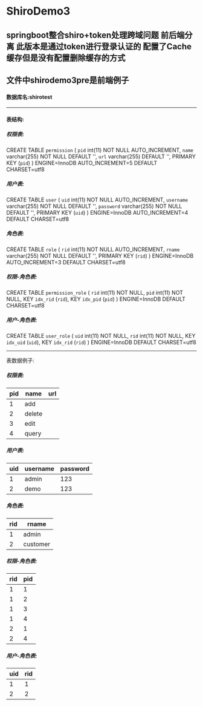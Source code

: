 # ShiroDemo3
springboot整合shiro+token处理跨域问题
前后端分离 此版本是通过token进行登录认证的 配置了Cache缓存但是没有配置删除缓存的方式
-----------------------------------
文件中shirodemo3pre是前端例子
-----------------------------------
#### 数据库名:shirotest
-----------------------------------
#### 表结构:

##### 权限表:
CREATE TABLE `permission` (
  `pid` int(11) NOT NULL AUTO_INCREMENT,
  `name` varchar(255) NOT NULL DEFAULT '',
  `url` varchar(255) DEFAULT '',
  PRIMARY KEY (`pid`)
) ENGINE=InnoDB AUTO_INCREMENT=5 DEFAULT CHARSET=utf8

##### 用户表:
CREATE TABLE `user` (
  `uid` int(11) NOT NULL AUTO_INCREMENT,
  `username` varchar(255) NOT NULL DEFAULT '',
  `password` varchar(255) NOT NULL DEFAULT '',
  PRIMARY KEY (`uid`)
) ENGINE=InnoDB AUTO_INCREMENT=4 DEFAULT CHARSET=utf8

##### 角色表:
CREATE TABLE `role` (
  `rid` int(11) NOT NULL AUTO_INCREMENT,
  `rname` varchar(255) NOT NULL DEFAULT '',
  PRIMARY KEY (`rid`)
) ENGINE=InnoDB AUTO_INCREMENT=3 DEFAULT CHARSET=utf8

##### 权限-角色表:
CREATE TABLE `permission_role` (
  `rid` int(11) NOT NULL,
  `pid` int(11) NOT NULL,
  KEY `idx_rid` (`rid`),
  KEY `idx_pid` (`pid`)
) ENGINE=InnoDB DEFAULT CHARSET=utf8

##### 用户-角色表:
CREATE TABLE `user_role` (
  `uid` int(11) NOT NULL,
  `rid` int(11) NOT NULL,
  KEY `idx_uid` (`uid`),
  KEY `idx_rid` (`rid`)
) ENGINE=InnoDB DEFAULT CHARSET=utf8

-----------------------------------
表数据例子:
##### 权限表:
  pid  | name  | url
---- | ----- | ------ 
1  | add | 
2  | delete |  
3  | edit |  
4  | query | 

##### 用户表:
  uid  | username  | password
---- | ----- | ------ 
1  | admin | 123
2  | demo | 123

##### 角色表:
  rid  | rname  
---- | -----
1  | admin 
2  | customer

##### 权限-角色表:
  rid  | pid 
---- | -----
1  | 1 
1  | 2
1  | 3 
1  | 4
2  | 1 
2  | 4

##### 用户-角色表:
  uid  | rid 
---- | -----
1  | 1 
2  | 2
